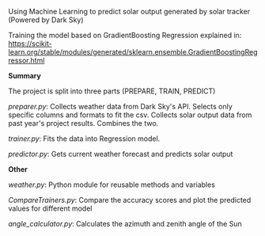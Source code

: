 Using Machine Learning to predict solar output generated by solar tracker (Powered by Dark Sky)

Training the model based on GradientBoosting Regression explained in: 
https://scikit-learn.org/stable/modules/generated/sklearn.ensemble.GradientBoostingRegressor.html

**Summary**

The project is split into three parts (PREPARE, TRAIN, PREDICT)

_preparer.py_: Collects weather data from Dark Sky's API. Selects only specific columns and formats to fit the csv. Collects solar output data from past year's project results. Combines the two.

_trainer.py_: Fits the data into Regression model. 

_predictor.py_: Gets current weather forecast and predicts solar output


**Other**

_weather.py_: Python module for reusable methods and variables

_CompareTrainers.py_: Compare the accuracy scores and plot the predicted values for different model

_angle_calculator.py_: Calculates the azimuth and zenith angle of the Sun
